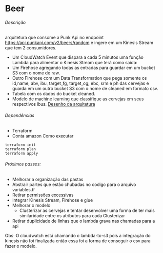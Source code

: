 # Beer

###### Descrição
arquitetura que consome a Punk Api no endpoint https://api.punkapi.com/v2/beers/random e ingere em um Kinesis Stream que tem 2 consumidores.
- Um CloudWatch Event que dispara a cada 5 minutos uma função Lambda para alimentar o Kinesis Stream que terá como saída:
- Um Firehose agregando todas as entradas para guardar em um bucket S3 com o nome de raw.
- Outro Firehose com um Data Transformation que pega somente os id,name, abv, ibu, target_fg, target_og, ebc, srm e ph das cervejas e guarda
em um outro bucket S3 com o nome de cleaned em formato csv.
- Tabela com os dados do bucket cleaned.
- Modelo de machine learning que classifique as cervejas em seus respectivos ibus.
[Desenho da arquitetura](Arquitetura.png)

###### Dependências 
- Terraform 
- Conta amazon
Como executar

```
terraform init
terraform plan
terraform apply
```

###### Próximos passos:
- Melhorar a organização das pastas
- Abstrair partes que estão chubadas no codigo para o arquivo variables.tf 
- Retirar permissões excessivas
- Integrar Kinesis Stream, Firehose e glue
- Melhorar o modelo 
    - Clusterizar as cervejas e tentar desenvolver uma forma de ter mais similaridade entre os atributos para cada Clusterizar
- Retirar duplicidade de linhas que o lambda grava nas chamadas para a api

Obs: O cloudwatch está chamando o lambda-to-s3 pois a integração do kinesis não foi finalizada então essa foi a forma de conseguir o csv para fazer o modelo.